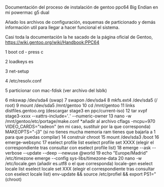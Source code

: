 Documentación del proceso de instalación de gentoo ppc64 Big Endian en mi powermac g5 dual

Añado los archivos de configuración, esquemas de particionado y demás información util para llegar a hacer funcional el sistema.

Casi toda la documentación la he sacado de la página oficial de Gentoo, https://wiki.gentoo.org/wiki/Handbook:PPC64

1 boot cd - press c

2 loadkeys es

3 net-setup

4 /etc/resolv.conf

5 particionar con mac-fdisk (ver archivo del lsblk)

6 mkswap /dev/sda4 (swap)
7 swapon /dev/sda4
8 mkfs.ext4 /dev/sda5 (/ root)
9 mount /dev/sda5 /mnt/gentoo
10 cd /mnt/gentoo
11 links distfiles.gentoo.org (descargar stage3 en ppc/current-iso)
12 tar xvpf stage3-xxxx --xattrs-include='*.*' --numeric-owner
13 nano -w /mnt/gentoo/etc/portage/make.conf
      *añadir al archivo
      cflags -mcpu=970
      VIDEO_CARDS="radeon" (en mi caso, sustituir por la que corresponda)
      MAKEOPTS="-j3" (si no tienes mucha memoria ram tienes que bajarla a 1 para que puedas compilar)
14 construir chroot
15 mount /dev/sda3 /boot
16 emerge-websync
17 eselect profile list
   eselect profile set XXXX (elegir el correspondiente tras consultar con eselect profile list)
18 emerge --ask --verbose --update --deep --newuse @world
19 echo "Europe/Madrid"  /etc/timezone
   emerge --config sys-libs/timezone-data
20 nano -w /etc/locale.gen  (añadir es.utf8 o el que corresponda)
   locale-gen
   eselect locale list
   eselect locale set XXX (elegir el correspondiente tras consultar con eselect locale list)
   env-update && source /etc/profiel && export PS1="(chroot) 
